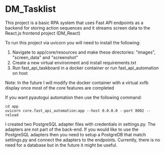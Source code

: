 # DM_Tasklist
This project is a basic RPA system that uses Fast API endpoints as a backend for storing action 
sequences and it streams screen data to the React.js frontend project (DM_React)

To run this project via uvicorn you will need to install the following:
1. Navigate to app/core/resources and make these directories: "images", "screen_data" and "screenshot"
2. Create a new virtual environment and install requirements.txt
3. Run fast_api_taskboard in a docker container or run fast_api_automation on host

Note: In the future I will modify the docker container with a virtual xvfb display once most
of the core features are completed

If you want pyautogui automation then use the following command:
```angular2html
cd app
uvicorn core.fast_api_automation:app --host 0.0.0.0 --port 8002 --reload
```

I created two PostgreSQL adapter files with credentials in settings.py. The adapters are not part of the back-end.
If you would like to use the PostgreSQL adapters then you need to setup a PostgreDB that match settings.py and connect
the adapters to the endpoints.
Currently, there is no need for a database but in the future it might be useful.
